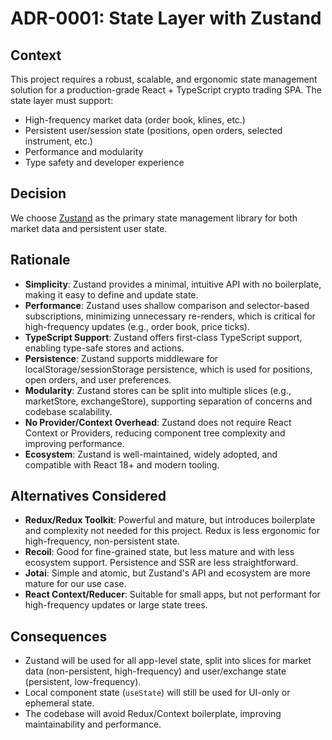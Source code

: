 # ADR-0001: State Layer with Zustand

## Context

This project requires a robust, scalable, and ergonomic state management solution for a production-grade React + TypeScript crypto trading SPA. The state layer must support:

- High-frequency market data (order book, klines, etc.)
- Persistent user/session state (positions, open orders, selected instrument, etc.)
- Performance and modularity
- Type safety and developer experience

## Decision

We choose [Zustand](https://github.com/pmndrs/zustand) as the primary state management library for both market data and persistent user state.

## Rationale

- **Simplicity**: Zustand provides a minimal, intuitive API with no boilerplate, making it easy to define and update state.
- **Performance**: Zustand uses shallow comparison and selector-based subscriptions, minimizing unnecessary re-renders, which is critical for high-frequency updates (e.g., order book, price ticks).
- **TypeScript Support**: Zustand offers first-class TypeScript support, enabling type-safe stores and actions.
- **Persistence**: Zustand supports middleware for localStorage/sessionStorage persistence, which is used for positions, open orders, and user preferences.
- **Modularity**: Zustand stores can be split into multiple slices (e.g., marketStore, exchangeStore), supporting separation of concerns and codebase scalability.
- **No Provider/Context Overhead**: Zustand does not require React Context or Providers, reducing component tree complexity and improving performance.
- **Ecosystem**: Zustand is well-maintained, widely adopted, and compatible with React 18+ and modern tooling.

## Alternatives Considered

- **Redux/Redux Toolkit**: Powerful and mature, but introduces boilerplate and complexity not needed for this project. Redux is less ergonomic for high-frequency, non-persistent state.
- **Recoil**: Good for fine-grained state, but less mature and with less ecosystem support. Persistence and SSR are less straightforward.
- **Jotai**: Simple and atomic, but Zustand's API and ecosystem are more mature for our use case.
- **React Context/Reducer**: Suitable for small apps, but not performant for high-frequency updates or large state trees.

## Consequences

- Zustand will be used for all app-level state, split into slices for market data (non-persistent, high-frequency) and user/exchange state (persistent, low-frequency).
- Local component state (`useState`) will still be used for UI-only or ephemeral state.
- The codebase will avoid Redux/Context boilerplate, improving maintainability and performance.

